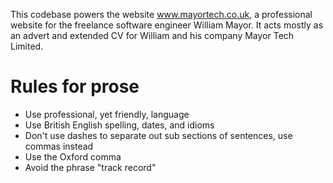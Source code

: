 This codebase powers the website www.mayortech.co.uk, a professional website for the
freelance software engineer William Mayor. It acts mostly as an advert and extended CV
for William and his company Mayor Tech Limited.

# Rules for prose

 - Use professional, yet friendly, language
 - Use British English spelling, dates, and idioms
 - Don't use dashes to separate out sub sections of sentences, use commas instead
 - Use the Oxford comma
 - Avoid the phrase "track record"

